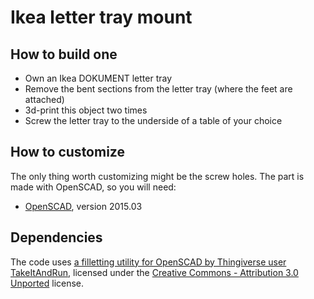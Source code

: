# Ikea letter tray mount

## How to build one
* Own an Ikea DOKUMENT letter tray
* Remove the bent sections from the letter tray (where the feet are attached)
* 3d-print this object two times
* Screw the letter tray to the underside of a table of your choice

## How to customize
The only thing worth customizing might be the screw holes. The part is made with OpenSCAD, so you will need:
* [OpenSCAD](http://www.openscad.org/), version 2015.03

## Dependencies
The code uses [a filletting utility for OpenSCAD by Thingiverse user TakeItAndRun](https://www.thingiverse.com/thing:422252), licensed under the [Creative Commons - Attribution 3.0 Unported](https://creativecommons.org/licenses/by/3.0/) license.